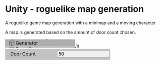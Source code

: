 # Unity - roguelike map generation
 A roguelike game map generation with a minimap and a moving character
 
 A map is generated based on the amount of door count chosen.

![alt text](https://github.com/Antis159/Unity-roguelike-map-generation/blob/master/Roguelike/Images/Untitled.png)/n
![alt text](https://github.com/Antis159/Unity-roguelike-map-generation/blob/master/Roguelike/Images/Untitled1.png)
